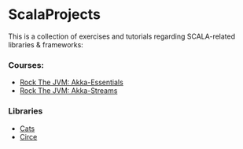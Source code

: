 # ScalaProjects

This is a collection of exercises and tutorials regarding SCALA-related libraries & frameworks:

### Courses:
  - [Rock The JVM: Akka-Essentials](https://github.com/GiorgosMandi/ScalaProjects/tree/main/src/main/scala/rockTheJVM/akkaEssentials)
  - [Rock The JVM: Akka-Streams](https://github.com/GiorgosMandi/ScalaProjects/tree/main/src/main/scala/rockTheJVM/akkaStreams)

### Libraries
  - [Cats](https://github.com/GiorgosMandi/ScalaProjects/tree/main/src/main/scala/scalaExercises/cats)
  - [Circe](https://github.com/GiorgosMandi/ScalaProjects/blob/main/src/test/scala/circe/JsonTest.scala)